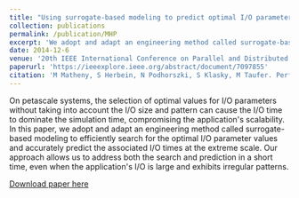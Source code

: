```yaml
---
title: "Using surrogate-based modeling to predict optimal I/O parameters of applications at the extreme scale"
collection: publications
permalink: /publication/MHP
excerpt: 'We adopt and adapt an engineering method called surrogate-based modeling to efficiently search for the optimal I/O parameter values and accurately predict the associated I/O times at the extreme scale.'
date: 2014-12-6
venue: '20th IEEE International Conference on Parallel and Distributed Systems (ICPADS)'
paperurl: 'https://ieeexplore.ieee.org/abstract/document/7097855'
citation: 'M Matheny, S Herbein, N Podhorszki, S Klasky, M Taufer. Performance impact of I/O on QMCPack simulations at the petascale and beyond. In 20th IEEE International Conference on Parallel and Distributed Systems. 2014'
---
```


On petascale systems, the selection of optimal values for I/O parameters without taking into account the I/O size and pattern can cause the I/O time to dominate the simulation time, compromising the application's scalability. In this paper, we adopt and adapt an engineering method called surrogate-based modeling to efficiently search for the optimal I/O parameter values and accurately predict the associated I/O times at the extreme scale. Our approach allows us to address both the search and prediction in a short time, even when the application's I/O is large and exhibits irregular patterns.

[Download paper here](https://ieeexplore.ieee.org/abstract/document/7097855)
